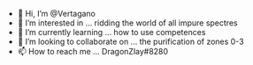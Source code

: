 - 👋 Hi, I’m @Vertagano
- 👀 I’m interested in ... ridding the world of all impure spectres
- 🌱 I’m currently learning ... how to use competences
- 💞️ I’m looking to collaborate on ... the purification of zones 0-3
- 📫 How to reach me ... DragonZlay#8280

<!---
Vertagano/Vertagano is a ✨ special ✨ repository because its `README.md` (this file) appears on your GitHub profile.
You can click the Preview link to take a look at your changes.
--->
